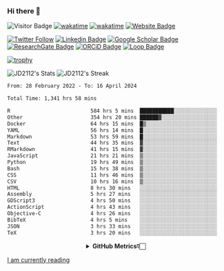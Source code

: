 ### Hi there 👋
![Visitor Badge](https://visitor-badge.laobi.icu/badge?page_id=JD2112.JD2112)
[![wakatime](https://github.com/JD2112/JD2112/actions/workflows/waka-readme.yml/badge.svg)](https://github.com/JD2112/JD2112/actions/workflows/waka-readme.yml)
[![wakatime](https://wakatime.com/badge/user/fe95275f-909a-4147-a45d-624981173898.svg)](https://wakatime.com/@fe95275f-909a-4147-a45d-624981173898)
[![Website Badge](https://img.shields.io/badge/website-informational?style=flat-square)](http://jyotirmoydas.netlify.app)

[![Twitter Follow](https://img.shields.io/twitter/follow/jyotirmoy21?style=social)](https://twitter.com/jyotirmoy21)
[![Linkedin Badge](https://img.shields.io/badge/-jyotirmoy-blue?style=plastic&logo=Linkedin&logoColor=white&link=https://www.linkedin.com/in/dasjyotirmoy/)](https://www.linkedin.com/in/dasjyotirmoy/)
[![Google Scholar Badge](https://img.shields.io/badge/-jyotirmoy-blue?style=plastic&logo=GoogleScholar&logoColor=white&link=https://scholar.google.se/citations?user=IMBYOv8AAAAJ&hl=en)](https://scholar.google.se/citations?user=IMBYOv8AAAAJ&hl=en)
[![ResearchGate Badge](https://img.shields.io/badge/-jyotirmoy-cyan?style=plastic&logo=ResearchGate&logoColor=white&link=https://www.researchgate.net/profile/Jyotirmoy-Das-3)](https://www.researchgate.net/profile/Jyotirmoy-Das-3)
[![ORCiD Badge](https://img.shields.io/badge/-jyotirmoy-green?style=plastic&logo=orcid&logoColor=white&link=https://orcid.org/0000-0002-5649-4658)](https://orcid.org/0000-0002-5649-4658)
[![Loop Badge](https://img.shields.io/badge/-jyotirmoy-orange?style=plastic&logo=Loop&logoColor=white&link=https://loop.frontiersin.org/people/1519976/overview)](https://loop.frontiersin.org/people/1519976/overview)

[![trophy](https://github-profile-trophy.vercel.app/?username=JD2112)](https://github.com/ryo-ma/github-profile-trophy)

<!--
**JD2112/JD2112** is a ✨ _special_ ✨ repository because its `README.md` (this file) appears on your GitHub profile.

Here are some ideas to get you started:

- 🔭 I’m currently working on ...
- 🌱 I’m currently learning ...
- 👯 I’m looking to collaborate on ...
- 🤔 I’m looking for help with ...
- 💬 Ask me about ...
- 📫 How to reach me: ...
- 😄 Pronouns: ...
- ⚡ Fun fact: ...
![JD2112's Top Languages](https://github-readme-stats.vercel.app/api/top-langs/?username=JD2112&theme=vue-dark&show_icons=true&hide_border=true&layout=compact)
-->
![JD2112's Stats](https://github-readme-stats.vercel.app/api?username=JD2112&theme=vue-dark&show_icons=true&hide_border=true&count_private=true)
![JD2112's Streak](https://github-readme-streak-stats.herokuapp.com/?user=JD2112&theme=vue-dark&hide_border=true)





<!--START_SECTION:waka-->

```txt
From: 28 February 2022 - To: 16 April 2024

Total Time: 1,341 hrs 58 mins

R                          584 hrs 5 mins  ███████████░░░░░░░░░░░░░░   43.52 %
Other                      354 hrs 20 mins ██████▓░░░░░░░░░░░░░░░░░░   26.40 %
Docker                     64 hrs 15 mins  █▒░░░░░░░░░░░░░░░░░░░░░░░   04.79 %
YAML                       56 hrs 14 mins  █░░░░░░░░░░░░░░░░░░░░░░░░   04.19 %
Markdown                   53 hrs 59 mins  █░░░░░░░░░░░░░░░░░░░░░░░░   04.02 %
Text                       44 hrs 35 mins  ▓░░░░░░░░░░░░░░░░░░░░░░░░   03.32 %
RMarkdown                  41 hrs 15 mins  ▓░░░░░░░░░░░░░░░░░░░░░░░░   03.07 %
JavaScript                 21 hrs 21 mins  ▒░░░░░░░░░░░░░░░░░░░░░░░░   01.59 %
Python                     19 hrs 49 mins  ▒░░░░░░░░░░░░░░░░░░░░░░░░   01.48 %
Bash                       15 hrs 38 mins  ▒░░░░░░░░░░░░░░░░░░░░░░░░   01.17 %
CSS                        11 hrs 46 mins  ▒░░░░░░░░░░░░░░░░░░░░░░░░   00.88 %
CSV                        10 hrs 16 mins  ▒░░░░░░░░░░░░░░░░░░░░░░░░   00.77 %
HTML                       8 hrs 30 mins   ░░░░░░░░░░░░░░░░░░░░░░░░░   00.63 %
Assembly                   5 hrs 27 mins   ░░░░░░░░░░░░░░░░░░░░░░░░░   00.41 %
GDScript3                  4 hrs 50 mins   ░░░░░░░░░░░░░░░░░░░░░░░░░   00.36 %
ActionScript               4 hrs 43 mins   ░░░░░░░░░░░░░░░░░░░░░░░░░   00.35 %
Objective-C                4 hrs 26 mins   ░░░░░░░░░░░░░░░░░░░░░░░░░   00.33 %
BibTeX                     4 hrs 5 mins    ░░░░░░░░░░░░░░░░░░░░░░░░░   00.31 %
JSON                       3 hrs 33 mins   ░░░░░░░░░░░░░░░░░░░░░░░░░   00.27 %
TeX                        3 hrs 20 mins   ░░░░░░░░░░░░░░░░░░░░░░░░░   00.25 %
```

<!--END_SECTION:waka-->

<div align="center">
    <details>
        <summary><b>GitHub Metrics👇🏻</b></summary>
    <br>
        
[Get Details](https://metrics.lecoq.io/insights/JD2112)
    </details>
</div>

<a target="_blank" href="https://www.goodreads.com/user/show/21242415-jyotirmoy-das">I am currently reading</a>



